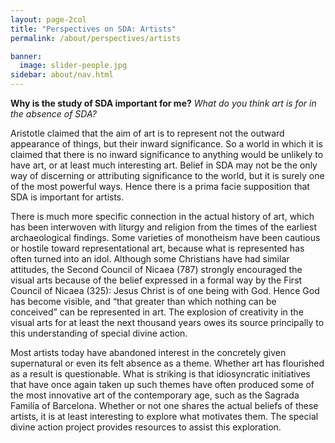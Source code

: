 ```yaml
---
layout: page-2col
title: "Perspectives on SDA: Artists"
permalink: /about/perspectives/artists

banner:
  image: slider-people.jpg
sidebar: about/nav.html
---
```

**Why is the study of SDA important for me?**
*What do you think art is for in the absence of SDA?*

Aristotle claimed that the aim of art is to represent not the outward appearance of things, but their inward significance. So a world in which it is claimed that there is no inward significance to anything would be unlikely to have art, or at least much interesting art. Belief in SDA may not be the only way of discerning or attributing significance to the world, but it is surely one of the most powerful ways. Hence there is a prima facie supposition that SDA is important for artists.

There is much more specific connection in the actual history of art, which has been interwoven with liturgy and religion from the times of the earliest archaeological findings. Some varieties of monotheism have been cautious or hostile toward representational art, because what is represented has often turned into an idol. Although some Christians have had similar attitudes, the Second Council of Nicaea (787) strongly encouraged the visual arts because of the belief expressed in a formal way by the First Council of Nicaea (325): Jesus Christ is of one being with God. Hence God has become visible, and “that greater than which nothing can be conceived” can be represented in art. The explosion of creativity in the visual arts for at least the next thousand years owes its source principally to this understanding of special divine action.

Most artists today have abandoned interest in the concretely given supernatural or even its felt absence as a theme. Whether art has flourished as a result is questionable. What is striking is that idiosyncratic initiatives that have once again taken up such themes have often produced some of the most innovative art of the contemporary age, such as the Sagrada Familía of Barcelona. Whether or not one shares the actual beliefs of these artists, it is at least interesting to explore what motivates them. The special divine action project provides resources to assist this exploration.
